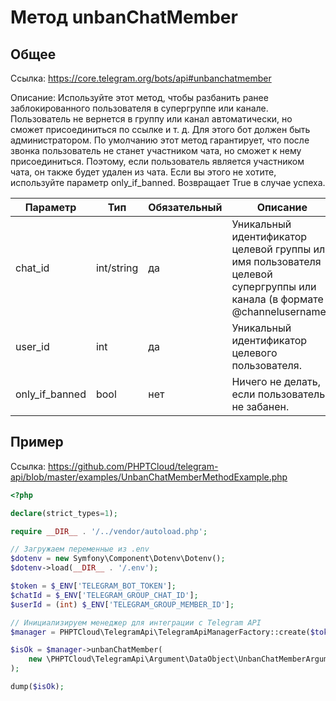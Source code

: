 # Метод unbanChatMember

## Общее

Ссылка: https://core.telegram.org/bots/api#unbanchatmember

Описание:
Используйте этот метод, чтобы разбанить ранее заблокированного пользователя в супергруппе или канале. Пользователь не вернется в группу или канал автоматически, но сможет присоединиться по ссылке и т. д. Для этого бот должен быть администратором. По умолчанию этот метод гарантирует, что после звонка пользователь не станет участником чата, но сможет к нему присоединиться. Поэтому, если пользователь является участником чата, он также будет удален из чата. Если вы этого не хотите, используйте параметр only_if_banned. Возвращает True в случае успеха.

| Параметр       | Тип        | Обязательный | Описание                                                                                                                  |
|----------------|------------|--------------|---------------------------------------------------------------------------------------------------------------------------|
| chat_id        | int/string | да           | Уникальный идентификатор целевой группы или имя пользователя целевой супергруппы или канала (в формате @channelusername). |
| user_id        | int        | да           | Уникальный идентификатор целевого пользователя.                                                                           |
| only_if_banned | bool       | нет          | Ничего не делать, если пользователь не забанен.                                                                           |


## Пример

Ссылка: https://github.com/PHPTCloud/telegram-api/blob/master/examples/UnbanChatMemberMethodExample.php

```php
<?php

declare(strict_types=1);

require __DIR__ . '/../vendor/autoload.php';

// Загружаем переменные из .env
$dotenv = new Symfony\Component\Dotenv\Dotenv();
$dotenv->load(__DIR__ . '/.env');

$token = $_ENV['TELEGRAM_BOT_TOKEN'];
$chatId = $_ENV['TELEGRAM_GROUP_CHAT_ID'];
$userId = (int) $_ENV['TELEGRAM_GROUP_MEMBER_ID'];

// Инициализируем менеджер для интеграции с Telegram API
$manager = PHPTCloud\TelegramApi\TelegramApiManagerFactory::create($token);

$isOk = $manager->unbanChatMember(
    new \PHPTCloud\TelegramApi\Argument\DataObject\UnbanChatMemberArgument($chatId, $userId),
);

dump($isOk);
```
